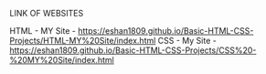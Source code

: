 LINK OF WEBSITES

HTML - MY Site   -  https://eshan1809.github.io/Basic-HTML-CSS-Projects/HTML-MY%20Site/index.html
CSS - My Site    -  https://eshan1809.github.io/Basic-HTML-CSS-Projects/CSS%20-%20MY%20Site/index.html
